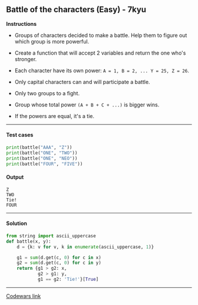 ## Battle of the characters (Easy) - 7kyu

**Instructions**

- Groups of characters decided to make a battle. Help them to figure out which group is more powerful.

- Create a function that will accept 2 variables and return the one who's stronger.

- Each character have its own power: `A = 1, B = 2, ... Y = 25, Z = 26`.

- Only capital characters can and will participate a battle.

- Only two groups to a fight.

- Group whose total power `(A + B + C + ...)` is bigger wins.

- If the powers are equal, it's a tie.

---

#### Test cases

```python
print(battle("AAA", "Z"))
print(battle("ONE", "TWO"))
print(battle("ONE", "NEO"))
print(battle("FOUR", "FIVE"))
```

#### Output
```
Z
TWO
Tie!
FOUR
```

---

#### Solution

```python
from string import ascii_uppercase
def battle(x, y):
    d = {k: v for v, k in enumerate(ascii_uppercase, 1)}

    g1 = sum(d.get(c, 0) for c in x)
    g2 = sum(d.get(c, 0) for c in y)
    return {g1 > g2: x,
            g2 > g1: y,
            g1 == g2: 'Tie!'}[True]
```

---

[Codewars link](https://www.codewars.com/kata/595519279be6c575b5000016)
